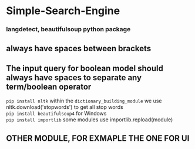 # Simple-Search-Engine
### langdetect, beautifulsoup python package

## always have spaces between brackets
## The input query for boolean model should always have spaces to separate any term/boolean operator
```pip install nltk``` within the ``dictionary_building_module`` we use nltk.download('stopwords') to get all stop words\
```pip install beautifulsoup4``` for Windows\
```pip install importlib``` some modules use importlib.repload(module)

## OTHER MODULE, FOR EXMAPLE THE ONE FOR UI 
